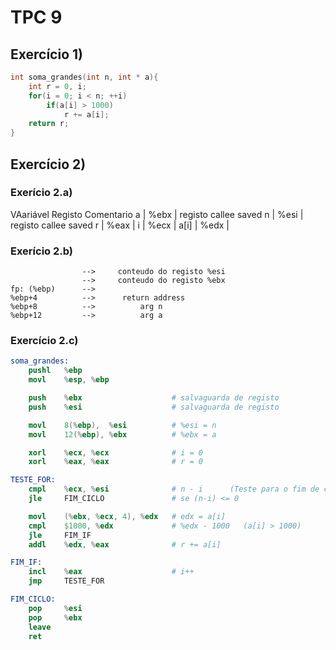 # TPC 9

## Exercício 1)

```c
int soma_grandes(int n, int * a){
    int r = 0, i;
    for(i = 0; i < n; ++i)
        if(a[i] > 1000)
            r += a[i];
    return r;
}
```

## Exercício 2)

### Exerício 2.a)

VAariável Registo Comentario
a | %ebx | registo callee saved
n | %esi | registo callee saved
r | %eax |
i | %ecx |
a[i] | %edx | 

### Exerício 2.b)

```
                -->     conteudo do registo %esi
                -->     conteudo do registo %ebx
fp: (%ebp)      -->        
%ebp+4          -->      return address
%ebp+8          -->          arg n
%ebp+12         -->          arg a   
```

### Exercício 2.c)

```s
soma_grandes:
    pushl   %ebp
    movl    %esp, %ebp

    push    %ebx                    # salvaguarda de registo
    push    %esi                    # salvaguarda de registo

    movl    8(%ebp),  %esi          # %esi = n
    movl    12(%ebp), %ebx          # %ebx = a

    xorl    %ecx, %ecx              # i = 0
    xorl    %eax, %eax              # r = 0

TESTE_FOR:
    cmpl    %ecx, %esi              # n - i      (Teste para o fim de ciclo)
    jle     FIM_CICLO               # se (n-i) <= 0

    movl    (%ebx, %ecx, 4), %edx   # edx = a[i]
    cmpl    $1000, %edx             # %edx - 1000   (a[i] > 1000)
    jle     FIM_IF
    addl    %edx, %eax              # r += a[i]

FIM_IF:
    incl    %eax                    # i++
    jmp     TESTE_FOR

FIM_CICLO:
    pop     %esi
    pop     %ebx
    leave
    ret
```
